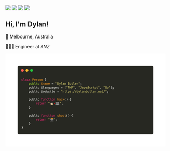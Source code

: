 [![](https://img.shields.io/badge/LinkedIn-dylan--butler-007bb5)](https://www.linkedin.com/in/dylan-butler/)
[![](https://img.shields.io/badge/Instagram-dylan.jpg-c32aa3)](https://www.instagram.com/dylan.jpg)
[![](https://img.shields.io/badge/HackerRank-dbut2-1ba94c)](https://www.hackerrank.com/dbut2)
[![](https://img.shields.io/badge/CodinGame-dbut2-f2bb13)](https://www.codingame.com/profile/3fe5f4fd2c6ac3e6040c2f156b16149b8394683)

## Hi, I'm Dylan!

📍 Melbourne, Australia

👨🏻‍💻 Engineer at *ANZ*

![](https://github.com/dbut2/dbut2/raw/master/images/dylan.png)

<!--```php
class Person {
	public $name = "Dylan Butler";
	public $languages = ["PHP", "JavaScript", "GO"];
	public $website = "https://dylanbutler.net/";
	
	public function hack() {
		return "👨🏻‍💻";
	}
	
	public function shoot() {
		return "📸";
	}
}
```-->

<!--
**dbut2/dbut2** is a ✨ _special_ ✨ repository because its `README.md` (this file) appears on your GitHub profile.

Here are some ideas to get you started:

- 🔭 I’m currently working on ...
- 🌱 I’m currently learning ...
- 👯 I’m looking to collaborate on ...
- 🤔 I’m looking for help with ...
- 💬 Ask me about ...
- 📫 How to reach me: ...
- 😄 Pronouns: ...
- ⚡ Fun fact: ...
-->
